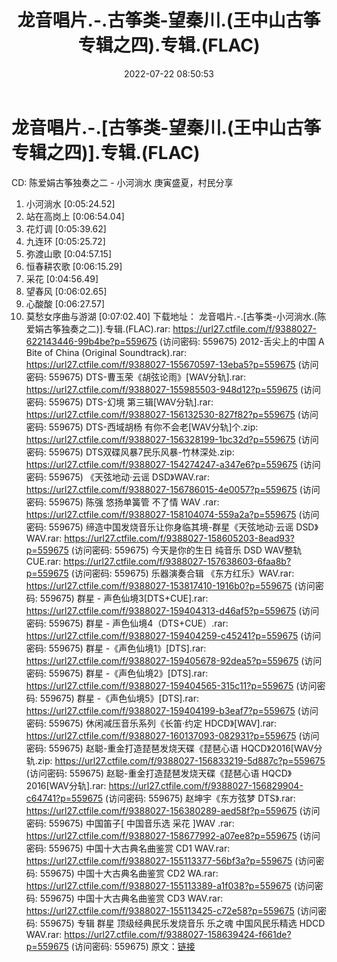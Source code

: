 ﻿---
title: 龙音唱片.-.古筝类-望秦川.(王中山古筝专辑之四).专辑.(FLAC)
date: 2022-07-22 08:50:53
categories: 古典音乐、新世纪、纯音雅乐
tags: 纯音雅乐
---
# 龙音唱片.-.[古筝类-望秦川.(王中山古筝专辑之四)].专辑.(FLAC)

CD: 陈爱娟古筝独奏之二 -
小河淌水
庚寅盛夏，村民分享
01. 小河淌水
[0:05:24.52]
02. 站在高岗上
[0:06:54.04]
03. 花灯调
[0:05:39.62]
04. 九连环
[0:05:25.72]
05. 弥渡山歌
[0:04:57.15]
06. 恒春耕农歌
[0:06:15.29]
07. 采花
[0:04:56.49]
08. 望春风
[0:06:02.65]
09. 心酸酸
[0:06:27.57]
10. 莫愁女序曲与游湖
[0:07:02.40]
下载地址：
龙音唱片.-.[古筝类-小河淌水.(陈爱娟古筝独奏之二)].专辑.(FLAC).rar: https://url27.ctfile.com/f/9388027-622143446-99b4be?p=559675
(访问密码: 559675)
2012-舌尖上的中国 A Bite of China (Original Soundtrack).rar: https://url27.ctfile.com/f/9388027-155670597-13eba5?p=559675
(访问密码: 559675)
DTS-曹玉荣《胡弦论雨》[WAV分轨].rar: https://url27.ctfile.com/f/9388027-155985503-948d12?p=559675
(访问密码: 559675)
DTS-幻境 第三辑[WAV分轨].rar: https://url27.ctfile.com/f/9388027-156132530-827f82?p=559675
(访问密码: 559675)
DTS-西域胡杨 有你不会老[WAV分轨]个.zip: https://url27.ctfile.com/f/9388027-156328199-1bc32d?p=559675
(访问密码: 559675)
DTS双碟风暴7民乐风暴-竹林深处.zip: https://url27.ctfile.com/f/9388027-154274247-a347e6?p=559675
(访问密码: 559675)
《天弦地动·云谣 DSD》WAV.rar: https://url27.ctfile.com/f/9388027-156786015-4e0057?p=559675
(访问密码: 559675)
陈强 悠扬单簧管 不了情 WAV .rar: https://url27.ctfile.com/f/9388027-158104074-559a2a?p=559675
(访问密码: 559675)
缔造中国发烧音乐让你身临其境-群星《天弦地动·云谣 DSD》WAV.rar: https://url27.ctfile.com/f/9388027-158605203-8ead93?p=559675
(访问密码: 559675)
今天是你的生日 纯音乐 DSD WAV整轨 CUE.rar: https://url27.ctfile.com/f/9388027-157638603-6faa8b?p=559675
(访问密码: 559675)
乐器演奏合辑 《东方红乐》WAV.rar: https://url27.ctfile.com/f/9388027-153817410-1916b0?p=559675
(访问密码: 559675)
群星 - 声色仙境3[DTS+CUE].rar: https://url27.ctfile.com/f/9388027-159404313-d46af5?p=559675
(访问密码: 559675)
群星 - 声色仙境4（DTS+CUE）.rar: https://url27.ctfile.com/f/9388027-159404259-c45241?p=559675
(访问密码: 559675)
群星 -《声色仙境1》[DTS].rar: https://url27.ctfile.com/f/9388027-159405678-92dea5?p=559675
(访问密码: 559675)
群星 -《声色仙境2》[DTS].rar: https://url27.ctfile.com/f/9388027-159404565-315c11?p=559675
(访问密码: 559675)
群星 -《声色仙境5》[DTS].rar: https://url27.ctfile.com/f/9388027-159404199-b3eaf7?p=559675
(访问密码: 559675)
休闲减压音乐系列《长笛·约定 HDCD》[WAV].rar: https://url27.ctfile.com/f/9388027-160137093-082931?p=559675
(访问密码: 559675)
赵聪-重金打造琵琶发烧天碟《琵琶心语 HQCD》2016[WAV分轨.zip: https://url27.ctfile.com/f/9388027-156833219-5d887c?p=559675
(访问密码: 559675)
赵聪-重金打造琵琶发烧天碟《琵琶心语 HQCD》2016[WAV分轨].rar: https://url27.ctfile.com/f/9388027-156829904-c64741?p=559675
(访问密码: 559675)
赵坤宇《东方弦梦 DTS》.rar: https://url27.ctfile.com/f/9388027-156380289-aed58f?p=559675
(访问密码: 559675)
中国笛子[ 中国音乐选 采花 ]WAV .rar: https://url27.ctfile.com/f/9388027-158677992-a07ee8?p=559675
(访问密码: 559675)
中国十大古典名曲鉴赏 CD1 WAV.rar: https://url27.ctfile.com/f/9388027-155113377-56bf3a?p=559675
(访问密码: 559675)
中国十大古典名曲鉴赏 CD2 WA.rar: https://url27.ctfile.com/f/9388027-155113389-a1f038?p=559675
(访问密码: 559675)
中国十大古典名曲鉴赏 CD3 WAV.rar: https://url27.ctfile.com/f/9388027-155113425-c72e58?p=559675
(访问密码: 559675)
专辑 群星 顶级经典民乐发烧音乐 乐之魂 中国风民乐精选 HDCD WAV.rar: https://url27.ctfile.com/f/9388027-158639424-f661de?p=559675
(访问密码: 559675)
原文：[链接](https://blog.sina.com.cn/s/blog_1647c7e7601030yho.html)
